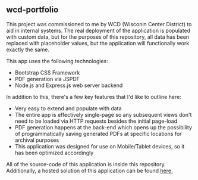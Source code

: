 ## wcd-portfolio

This project was commissioned to me by WCD (Wisconin Center District) to aid in internal systems. The real deployment of the application is populated with custom data, but for the purposes of this repository, all data has been replaced with placeholder values, but the application will functionally work exactly the same.

This app uses the following technologies:
- Bootstrap CSS Framework
- PDF generation via JSPDF
- Node.js and Express.js web server backend

In addition to this, there's a few key features that I'd like to outline here:
- Very easy to extend and populate with data
- The entire app is effectively single-page so any subsequent views don't need to be loaded via HTTP requests besides the initial page-load
- PDF generation happens at the back-end which opens up the possibility of programmatically saving generated PDFs at specific locations for archival purposes
- This application was designed for use on Mobile/Tablet devices, so it has been optimized accordingly

All of the source-code of this application is inside this repository. Additionally, a hosted solution of this application can be found [here.](https://wcd-portfolio.glitch.me/)